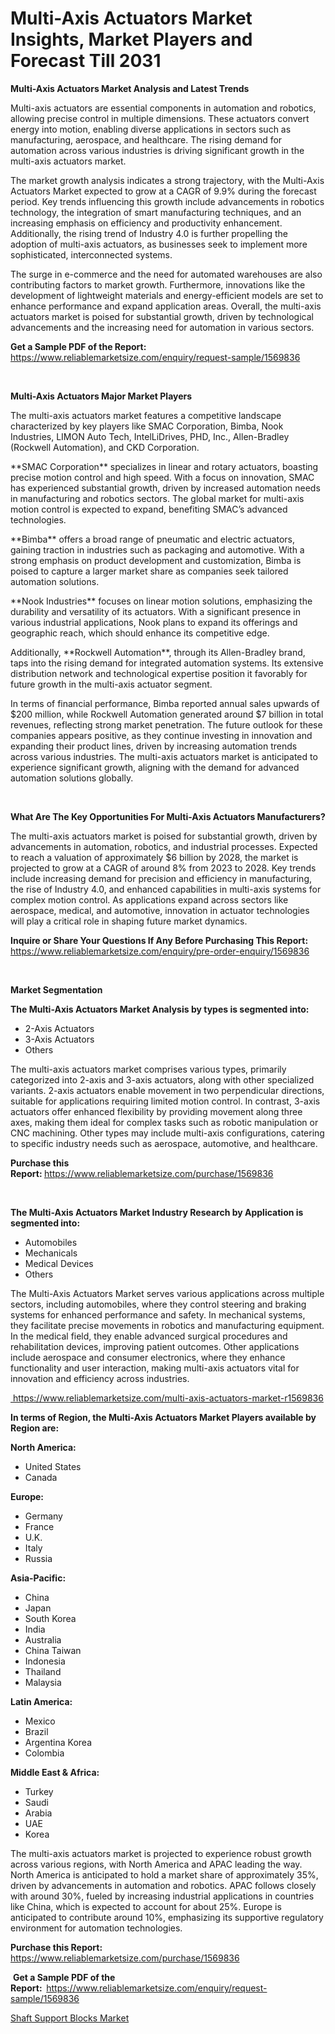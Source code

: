 <p><h1>Multi-Axis Actuators Market Insights, Market Players and Forecast Till 2031</h1></p><p><strong>Multi-Axis Actuators Market Analysis and Latest Trends</strong></p>
<p><p>Multi-axis actuators are essential components in automation and robotics, allowing precise control in multiple dimensions. These actuators convert energy into motion, enabling diverse applications in sectors such as manufacturing, aerospace, and healthcare. The rising demand for automation across various industries is driving significant growth in the multi-axis actuators market.</p><p>The market growth analysis indicates a strong trajectory, with the Multi-Axis Actuators Market expected to grow at a CAGR of 9.9% during the forecast period. Key trends influencing this growth include advancements in robotics technology, the integration of smart manufacturing techniques, and an increasing emphasis on efficiency and productivity enhancement. Additionally, the rising trend of Industry 4.0 is further propelling the adoption of multi-axis actuators, as businesses seek to implement more sophisticated, interconnected systems.</p><p>The surge in e-commerce and the need for automated warehouses are also contributing factors to market growth. Furthermore, innovations like the development of lightweight materials and energy-efficient models are set to enhance performance and expand application areas. Overall, the multi-axis actuators market is poised for substantial growth, driven by technological advancements and the increasing need for automation in various sectors.</p></p>
<p><strong>Get a Sample PDF of the Report:&nbsp;</strong> <a href="https://www.reliablemarketsize.com/enquiry/request-sample/1569836?utm_campaign=1131&utm_medium=2&utm_source=Github&utm_content=ia&utm_term=29122024&utm_id=multi-axis-actuators">https://www.reliablemarketsize.com/enquiry/request-sample/1569836</a></p>
<p>&nbsp;</p>
<p><strong>Multi-Axis Actuators Major Market Players</strong></p>
<p><p>The multi-axis actuators market features a competitive landscape characterized by key players like SMAC Corporation, Bimba, Nook Industries, LIMON Auto Tech, IntelLiDrives, PHD, Inc., Allen-Bradley (Rockwell Automation), and CKD Corporation. </p><p>**SMAC Corporation** specializes in linear and rotary actuators, boasting precise motion control and high speed. With a focus on innovation, SMAC has experienced substantial growth, driven by increased automation needs in manufacturing and robotics sectors. The global market for multi-axis motion control is expected to expand, benefiting SMAC’s advanced technologies.</p><p>**Bimba** offers a broad range of pneumatic and electric actuators, gaining traction in industries such as packaging and automotive. With a strong emphasis on product development and customization, Bimba is poised to capture a larger market share as companies seek tailored automation solutions. </p><p>**Nook Industries** focuses on linear motion solutions, emphasizing the durability and versatility of its actuators. With a significant presence in various industrial applications, Nook plans to expand its offerings and geographic reach, which should enhance its competitive edge.</p><p>Additionally, **Rockwell Automation**, through its Allen-Bradley brand, taps into the rising demand for integrated automation systems. Its extensive distribution network and technological expertise position it favorably for future growth in the multi-axis actuator segment.</p><p>In terms of financial performance, Bimba reported annual sales upwards of $200 million, while Rockwell Automation generated around $7 billion in total revenues, reflecting strong market penetration. The future outlook for these companies appears positive, as they continue investing in innovation and expanding their product lines, driven by increasing automation trends across various industries. The multi-axis actuators market is anticipated to experience significant growth, aligning with the demand for advanced automation solutions globally.</p></p>
<p>&nbsp;</p>
<p><strong>What Are The Key Opportunities For Multi-Axis Actuators Manufacturers?</strong></p>
<p><p>The multi-axis actuators market is poised for substantial growth, driven by advancements in automation, robotics, and industrial processes. Expected to reach a valuation of approximately $6 billion by 2028, the market is projected to grow at a CAGR of around 8% from 2023 to 2028. Key trends include increasing demand for precision and efficiency in manufacturing, the rise of Industry 4.0, and enhanced capabilities in multi-axis systems for complex motion control. As applications expand across sectors like aerospace, medical, and automotive, innovation in actuator technologies will play a critical role in shaping future market dynamics.</p></p>
<p><strong>Inquire or Share Your Questions If Any Before Purchasing This Report:</strong> <a href="https://www.reliablemarketsize.com/enquiry/pre-order-enquiry/1569836?utm_campaign=1131&utm_medium=2&utm_source=Github&utm_content=ia&utm_term=29122024&utm_id=multi-axis-actuators">https://www.reliablemarketsize.com/enquiry/pre-order-enquiry/1569836</a></p>
<p>&nbsp;</p>
<p><strong>Market Segmentation</strong></p>
<p><strong>The Multi-Axis Actuators Market Analysis by types is segmented into:</strong></p>
<p><ul><li>2-Axis Actuators</li><li>3-Axis Actuators</li><li>Others</li></ul></p>
<p><p>The multi-axis actuators market comprises various types, primarily categorized into 2-axis and 3-axis actuators, along with other specialized variants. 2-axis actuators enable movement in two perpendicular directions, suitable for applications requiring limited motion control. In contrast, 3-axis actuators offer enhanced flexibility by providing movement along three axes, making them ideal for complex tasks such as robotic manipulation or CNC machining. Other types may include multi-axis configurations, catering to specific industry needs such as aerospace, automotive, and healthcare.</p></p>
<p><strong>Purchase this Report:&nbsp;</strong><a href="https://www.reliablemarketsize.com/purchase/1569836?utm_campaign=1131&utm_medium=2&utm_source=Github&utm_content=ia&utm_term=29122024&utm_id=multi-axis-actuators">https://www.reliablemarketsize.com/purchase/1569836</a></p>
<p>&nbsp;</p>
<p><strong>The Multi-Axis Actuators Market Industry Research by Application is segmented into:</strong></p>
<p><ul><li>Automobiles</li><li>Mechanicals</li><li>Medical Devices</li><li>Others</li></ul></p>
<p><p>The Multi-Axis Actuators Market serves various applications across multiple sectors, including automobiles, where they control steering and braking systems for enhanced performance and safety. In mechanical systems, they facilitate precise movements in robotics and manufacturing equipment. In the medical field, they enable advanced surgical procedures and rehabilitation devices, improving patient outcomes. Other applications include aerospace and consumer electronics, where they enhance functionality and user interaction, making multi-axis actuators vital for innovation and efficiency across industries.</p></p>
<p><a href="https://www.reliablemarketsize.com/multi-axis-actuators-market-r1569836?utm_campaign=1131&utm_medium=2&utm_source=Github&utm_content=ia&utm_term=29122024&utm_id=multi-axis-actuators">&nbsp;https://www.reliablemarketsize.com/multi-axis-actuators-market-r1569836</a></p>
<p><strong>In terms of Region, the Multi-Axis Actuators Market Players available by Region are:</strong></p>
<p>
    <p> <strong> North America: </strong>
        <ul>
            <li>United States</li>
            <li>Canada</li>
        </ul>
        </p> 
    <p> <strong> Europe: </strong>
        <ul>
            <li>Germany</li>
            <li>France</li>
            <li>U.K.</li>
            <li>Italy</li>
            <li>Russia</li>
        </ul>
        </p> 
    <p> <strong> Asia-Pacific: </strong>
        <ul>
            <li>China</li>
            <li>Japan</li>
            <li>South Korea</li>
            <li>India</li>
            <li>Australia</li>
            <li>China Taiwan</li>
            <li>Indonesia</li>
            <li>Thailand</li>
            <li>Malaysia</li>
        </ul>
        </p> 
    <p> <strong> Latin America: </strong>
        <ul>
            <li>Mexico</li>
            <li>Brazil</li>
            <li>Argentina Korea</li>
            <li>Colombia</li>
        </ul>
        </p> 
    <p> <strong> Middle East & Africa: </strong>
        <ul>
            <li>Turkey</li>
            <li>Saudi</li>
            <li>Arabia</li>
            <li>UAE</li>
            <li>Korea</li>
        </ul>
    </p>
    </p>
<p><p>The multi-axis actuators market is projected to experience robust growth across various regions, with North America and APAC leading the way. North America is anticipated to hold a market share of approximately 35%, driven by advancements in automation and robotics. APAC follows closely with around 30%, fueled by increasing industrial applications in countries like China, which is expected to account for about 25%. Europe is anticipated to contribute around 10%, emphasizing its supportive regulatory environment for automation technologies.</p></p>
<p><strong>Purchase this Report: </strong><a href="https://www.reliablemarketsize.com/purchase/1569836?utm_campaign=1131&utm_medium=2&utm_source=Github&utm_content=ia&utm_term=29122024&utm_id=multi-axis-actuators">https://www.reliablemarketsize.com/purchase/1569836</a></p>
<p>&nbsp;<strong>Get a Sample PDF of the Report:&nbsp;&nbsp;</strong><a href="https://www.reliablemarketsize.com/enquiry/request-sample/1569836?utm_campaign=1131&utm_medium=2&utm_source=Github&utm_content=ia&utm_term=29122024&utm_id=multi-axis-actuators">https://www.reliablemarketsize.com/enquiry/request-sample/1569836</a></p>
<p><strong></strong></p>
<p><p><a href="https://github.com/CliffMedina6/Market-Research-Report-List-7/blob/main/shaft-support-blocks-market.md?utm_campaign=1131&utm_medium=2&utm_source=Github&utm_content=ia&utm_term=29122024&utm_id=multi-axis-actuators">Shaft Support Blocks Market</a></p></p>